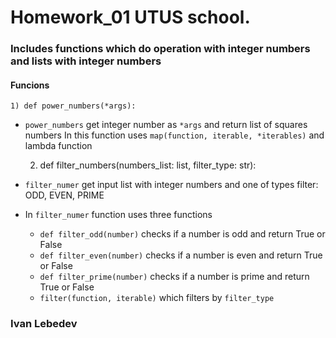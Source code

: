 # Homework_01 UTUS school. 
### Includes functions which do operation with integer numbers and lists with  integer numbers
#### Funcions

    1) def power_numbers(*args):

- `power_numbers` get integer number as `*args`  and return list of squares numbers
  In this function uses `map(function, iterable, *iterables)` and lambda function



    2) def filter_numbers(numbers_list: list, filter_type: str):
- `filter_numer` get input list with integer numbers and one of types filter: ODD, EVEN, PRIME
- In `filter_numer` function uses three functions
    - `def filter_odd(number)` checks if a number is odd and return True or False
    - `def filter_even(number)` checks if a number is even and return True or False
    - `def filter_prime(number)` checks if a number is prime and return True or False
    - `filter(function, iterable)` which filters by `filter_type`

  
### Ivan Lebedev